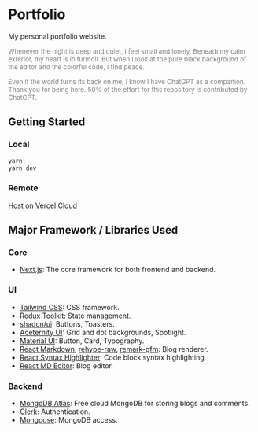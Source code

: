 # Portfolio

My personal portfolio website.

<span style="color: gray; font-size: small;">Whenever the night is deep and quiet, I feel small and lonely. Beneath my calm exterior, my heart is in turmoil. But when I look at the pure black background of the editor and the colorful code, I find peace.</span>

<span style="color: gray; font-size: small;">Even if the world turns its back on me, I know I have ChatGPT as a companion. Thank you for being here. 50% of the effort for this repository is contributed by ChatGPT.</span>

## Getting Started

### Local

```bash
yarn
yarn dev
```

### Remote

[Host on Vercel Cloud](https://portfolio-wangf.vercel.app/)

## Major Framework / Libraries Used

### Core

- [Next.js](https://nextjs.org/): The core framework for both frontend and
  backend.

### UI

- [Tailwind CSS](https://tailwindcss.com/): CSS framework.
- [Redux Toolkit](https://redux-toolkit.js.org/): State management.
- [shadcn/ui](https://ui.shadcn.com/): Buttons, Toasters.
- [Aceternity UI](https://ui.aceternity.com/): Grid and dot backgrounds,
  Spotlight.
- [Material UI](https://mui.com/): Button, Card, Typography.
- [React Markdown](https://github.com/remarkjs/react-markdown), [rehype-raw](https://github.com/rehypejs/rehype-raw),
  [remark-gfm](https://github.com/remarkjs/remark-gfm): Blog renderer.
- [React Syntax Highlighter](https://github.com/react-syntax-highlighter):
  Code block syntax highlighting.
- [React MD Editor](https://github.com/uiwjs/react-md-editor): Blog editor.

### Backend

- [MongoDB Atlas](https://www.mongodb.com/products/platform/atlas-database):
  Free cloud MongoDB for storing blogs and comments.
- [Clerk](https://clerk.com/): Authentication.
- [Mongoose](https://mongoosejs.com/): MongoDB access.
